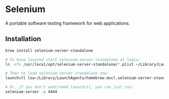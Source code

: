# Selenium

A portable software testing framework for web applications.


## Installation

```sh
brew install selenium-server-standalone
```

```sh
# To have launchd start selenium-server-standalone at login:
ln -sfv /usr/local/opt/selenium-server-standalone/*.plist ~/Library/LaunchAgents

# Then to load selenium-server-standalone now:
launchctl loa~/Library/LaunchAgents/homebrew.mxcl.selenium-server-standalone.plist

# Or, if you don't want/need launchctl, you can just run:
selenium-server -p 4444
```
